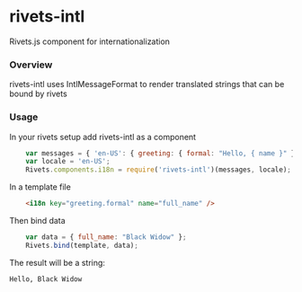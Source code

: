 # rivets-intl
Rivets.js component for internationalization

### Overview

rivets-intl uses IntlMessageFormat to render translated strings that can be bound by rivets

### Usage

In your rivets setup add rivets-intl as a component

```js
    var messages = { 'en-US': { greeting: { formal: "Hello, { name }" } } };
    var locale = 'en-US';
    Rivets.components.i18n = require('rivets-intl')(messages, locale);
```

In a template file

```html
    <i18n key="greeting.formal" name="full_name" />
```

Then bind data

```js
    var data = { full_name: "Black Widow" };
    Rivets.bind(template, data);
```

The result will be a string: 

```Hello, Black Widow```
